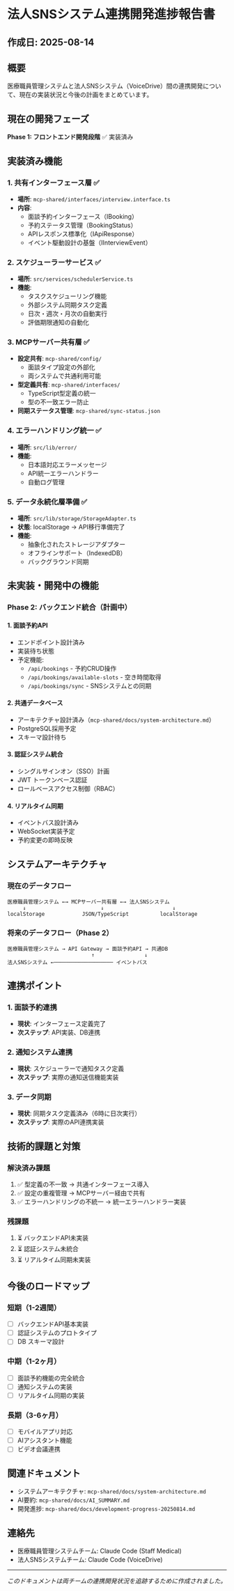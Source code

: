 # 法人SNSシステム連携開発進捗報告書

## 作成日: 2025-08-14

## 概要
医療職員管理システムと法人SNSシステム（VoiceDrive）間の連携開発について、現在の実装状況と今後の計画をまとめています。

## 現在の開発フェーズ
**Phase 1: フロントエンド開発段階** ✅ 実装済み

## 実装済み機能

### 1. 共有インターフェース層 ✅
- **場所**: `mcp-shared/interfaces/interview.interface.ts`
- **内容**: 
  - 面談予約インターフェース（IBooking）
  - 予約ステータス管理（BookingStatus）
  - APIレスポンス標準化（IApiResponse）
  - イベント駆動設計の基盤（IInterviewEvent）

### 2. スケジューラーサービス ✅
- **場所**: `src/services/schedulerService.ts`
- **機能**:
  - タスクスケジューリング機能
  - 外部システム同期タスク定義
  - 日次・週次・月次の自動実行
  - 評価期限通知の自動化

### 3. MCPサーバー共有層 ✅
- **設定共有**: `mcp-shared/config/`
  - 面談タイプ設定の外部化
  - 両システムで共通利用可能
- **型定義共有**: `mcp-shared/interfaces/`
  - TypeScript型定義の統一
  - 型の不一致エラー防止
- **同期ステータス管理**: `mcp-shared/sync-status.json`

### 4. エラーハンドリング統一 ✅
- **場所**: `src/lib/error/`
- **機能**:
  - 日本語対応エラーメッセージ
  - API統一エラーハンドラー
  - 自動ログ管理

### 5. データ永続化層準備 ✅
- **場所**: `src/lib/storage/StorageAdapter.ts`
- **状態**: localStorage → API移行準備完了
- **機能**:
  - 抽象化されたストレージアダプター
  - オフラインサポート（IndexedDB）
  - バックグラウンド同期

## 未実装・開発中の機能

### Phase 2: バックエンド統合（計画中）

#### 1. 面談予約API
- エンドポイント設計済み
- 実装待ち状態
- 予定機能:
  - `/api/bookings` - 予約CRUD操作
  - `/api/bookings/available-slots` - 空き時間取得
  - `/api/bookings/sync` - SNSシステムとの同期

#### 2. 共通データベース
- アーキテクチャ設計済み（`mcp-shared/docs/system-architecture.md`）
- PostgreSQL採用予定
- スキーマ設計待ち

#### 3. 認証システム統合
- シングルサインオン（SSO）計画
- JWT トークンベース認証
- ロールベースアクセス制御（RBAC）

#### 4. リアルタイム同期
- イベントバス設計済み
- WebSocket実装予定
- 予約変更の即時反映

## システムアーキテクチャ

### 現在のデータフロー
```
医療職員管理システム ←→ MCPサーバー共有層 ←→ 法人SNSシステム
     ↓                        ↓                      ↓
localStorage            JSON/TypeScript          localStorage
```

### 将来のデータフロー（Phase 2）
```
医療職員管理システム → API Gateway → 面談予約API → 共通DB
                           ↑                ↓
法人SNSシステム ←─────────────────── イベントバス
```

## 連携ポイント

### 1. 面談予約連携
- **現状**: インターフェース定義完了
- **次ステップ**: API実装、DB連携

### 2. 通知システム連携
- **現状**: スケジューラーで通知タスク定義
- **次ステップ**: 実際の通知送信機能実装

### 3. データ同期
- **現状**: 同期タスク定義済み（6時に日次実行）
- **次ステップ**: 実際のAPI連携実装

## 技術的課題と対策

### 解決済み課題
1. ✅ 型定義の不一致 → 共通インターフェース導入
2. ✅ 設定の重複管理 → MCPサーバー経由で共有
3. ✅ エラーハンドリングの不統一 → 統一エラーハンドラー実装

### 残課題
1. ⏳ バックエンドAPI未実装
2. ⏳ 認証システム未統合
3. ⏳ リアルタイム同期未実装

## 今後のロードマップ

### 短期（1-2週間）
- [ ] バックエンドAPI基本実装
- [ ] 認証システムのプロトタイプ
- [ ] DB スキーマ設計

### 中期（1-2ヶ月）
- [ ] 面談予約機能の完全統合
- [ ] 通知システムの実装
- [ ] リアルタイム同期の実装

### 長期（3-6ヶ月）
- [ ] モバイルアプリ対応
- [ ] AIアシスタント機能
- [ ] ビデオ会議連携

## 関連ドキュメント
- システムアーキテクチャ: `mcp-shared/docs/system-architecture.md`
- AI要約: `mcp-shared/docs/AI_SUMMARY.md`
- 開発進捗: `mcp-shared/docs/development-progress-20250814.md`

## 連絡先
- 医療職員管理システムチーム: Claude Code (Staff Medical)
- 法人SNSシステムチーム: Claude Code (VoiceDrive)

---
*このドキュメントは両チームの連携開発状況を追跡するために作成されました。*